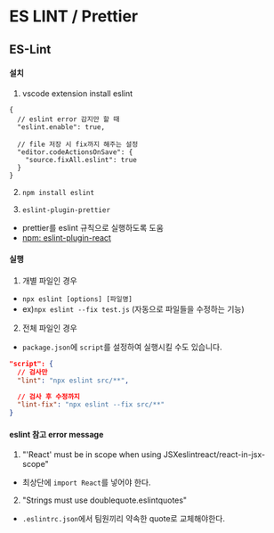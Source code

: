 # ES LINT / Prettier

## ES-Lint

#### 설치

1. vscode extension install eslint

```
{
  // eslint error 감지만 할 때
  "eslint.enable": true,

  // file 저장 시 fix까지 해주는 설정
  "editor.codeActionsOnSave": {
    "source.fixAll.eslint": true
  }
}
```

2. `npm install eslint`

3. `eslint-plugin-prettier`

- prettier를 eslint 규칙으로 실행하도록 도움
- [npm: eslint-plugin-react](https://www.npmjs.com/package/eslint-plugin-react)

#### 실행

1. 개별 파일인 경우

- `npx eslint [options] [파일명]`
- ex)`npx eslint --fix test.js` (자동으로 파일들을 수정하는 기능)

2. 전체 파일인 경우

- `package.json`에 `script`를 설정하여 실행시킬 수도 있습니다.

```json
"script": {
  // 검사만
  "lint": "npx eslint src/**",

  // 검사 후 수정까지
  "lint-fix": "npx eslint --fix src/**"
}
```

#### eslint 참고 error message

1. "'React' must be in scope when using JSXeslintreact/react-in-jsx-scope"

- 최상단에 `import React`를 넣어야 한다.

2. "Strings must use doublequote.eslintquotes"

- `.eslintrc.json`에서 팀원끼리 약속한 quote로 교체해야한다.
